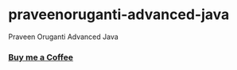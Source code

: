 # praveenoruganti-advanced-java
 Praveen Oruganti Advanced Java

### [Buy me a Coffee](http://bit.ly/2WryDT8)

